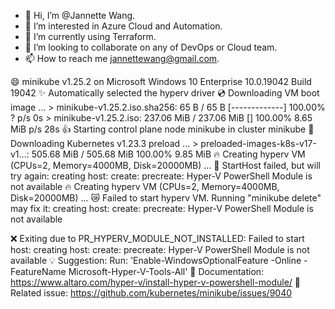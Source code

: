 - 👋 Hi, I’m @Jannette Wang.
- 👀 I’m interested in Azure Cloud and Automation.
- 🌱 I’m currently using Terraform.
- 💞️ I’m looking to collaborate on any of DevOps or Cloud team.
- 📫 How to reach me jannettewang@gmail.com.

<!---
sweet-aus/sweet-aus is a ✨ special ✨ repository because its `README.md` (this file) appears on your GitHub profile.
You can click the Preview link to take a look at your changes.
--->



😄  minikube v1.25.2 on Microsoft Windows 10 Enterprise 10.0.19042 Build 19042
✨  Automatically selected the hyperv driver
💿  Downloading VM boot image ...
    > minikube-v1.25.2.iso.sha256: 65 B / 65 B [-------------] 100.00% ? p/s 0s
    > minikube-v1.25.2.iso: 237.06 MiB / 237.06 MiB [] 100.00% 8.65 MiB p/s 28s
👍  Starting control plane node minikube in cluster minikube
💾  Downloading Kubernetes v1.23.3 preload ...
    > preloaded-images-k8s-v17-v1...: 505.68 MiB / 505.68 MiB  100.00% 9.85 MiB
🔥  Creating hyperv VM (CPUs=2, Memory=4000MB, Disk=20000MB) ...
🤦  StartHost failed, but will try again: creating host: create: precreate: Hyper-V PowerShell Module is not available
🔥  Creating hyperv VM (CPUs=2, Memory=4000MB, Disk=20000MB) ...
😿  Failed to start hyperv VM. Running "minikube delete" may fix it: creating host: create: precreate: Hyper-V PowerShell Module is not available

❌  Exiting due to PR_HYPERV_MODULE_NOT_INSTALLED: Failed to start host: creating host: create: precreate: Hyper-V PowerShell Module is not available
💡  Suggestion: Run: 'Enable-WindowsOptionalFeature -Online -FeatureName Microsoft-Hyper-V-Tools-All'
📘  Documentation: https://www.altaro.com/hyper-v/install-hyper-v-powershell-module/
🍿  Related issue: https://github.com/kubernetes/minikube/issues/9040
